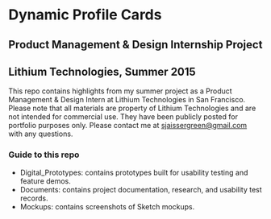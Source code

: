 # Dynamic Profile Cards
## Product Management & Design Internship Project
## Lithium Technologies, Summer 2015

This repo contains highlights from my summer project as a Product Management & Design Intern at Lithium Technologies in San Francisco. Please note that all materials are property of Lithium Technologies and are not intended for commercial use. They have been publicly posted for portfolio purposes only. Please contact me at sjaissergreen@gmail.com with any questions.

### Guide to this repo
* Digital_Prototypes: contains prototypes built for usability testing and feature demos.
* Documents: contains project documentation, research, and usability test records.
* Mockups: contains screenshots of Sketch mockups.